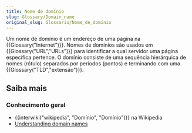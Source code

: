 ```yaml
---
title: Nome de domínio
slug: Glossary/Domain_name
original_slug: Glossario/Nome_de_domínio
---
```

Um nome de domínio é um endereço de uma página na {{Glossary("Internet")}}. Nomes de domínios são usados em {{Glossary("URL","URLs")}} para identificar a qual servidor uma página específica pertence. O domínio consiste de uma sequência hierárquica de nomes (rótulo) separados por períodos (pontos) e terminando com uma {{Glossary("TLD","extensão")}}.

## Saiba mais

### Conhecimento geral

- {{interwiki("wikipedia", "Domínio", "Domínio")}} na Wikipedia
- [Understanding domain names](/en-US/Learn/Understanding_domain_names)
